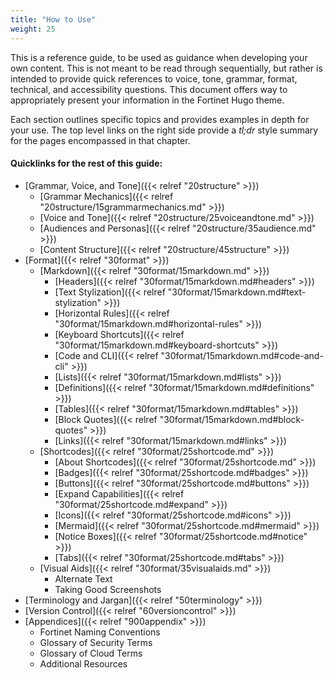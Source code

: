 ```yaml
---
title: "How to Use"
weight: 25
---
```


This is a reference guide, to be used as guidance when developing your own content. This is not meant to be read through sequentially, but rather is intended to provide quick references to voice, tone, grammar, format, technical, and accessibility questions. This document offers way to appropriately present your information in the Fortinet Hugo theme.

Each section outlines specific topics and provides examples in depth for your use. The top level links on the right side provide a _tl;dr_ style summary for the pages encompassed in that chapter.

#### Quicklinks for the rest of this guide:

- [Grammar, Voice, and Tone]({{< relref "20structure" >}})
  - [Grammar Mechanics]({{< relref "20structure/15grammarmechanics.md" >}})
  - [Voice and Tone]({{< relref "20structure/25voiceandtone.md" >}})
  - [Audiences and Personas]({{< relref "20structure/35audience.md" >}})
  - [Content Structure]({{< relref "20structure/45structure" >}})
- [Format]({{< relref "30format" >}})
  - [Markdown]({{< relref "30format/15markdown.md" >}})
    - [Headers]({{< relref "30format/15markdown.md#headers" >}})
    - [Text Stylization]({{< relref "30format/15markdown.md#text-stylization" >}})
    - [Horizontal Rules]({{< relref "30format/15markdown.md#horizontal-rules" >}})
    - [Keyboard Shortcuts]({{< relref "30format/15markdown.md#keyboard-shortcuts" >}})
    - [Code and CLI]({{< relref "30format/15markdown.md#code-and-cli" >}})
    - [Lists]({{< relref "30format/15markdown.md#lists" >}})
    - [Definitions]({{< relref "30format/15markdown.md#definitions" >}})
    - [Tables]({{< relref "30format/15markdown.md#tables" >}})
    - [Block Quotes]({{< relref "30format/15markdown.md#block-quotes" >}})
    - [Links]({{< relref "30format/15markdown.md#links" >}})
  - [Shortcodes]({{< relref "30format/25shortcode.md" >}})
    - [About Shortcodes]({{< relref "30format/25shortcode.md" >}})
    - [Badges]({{< relref "30format/25shortcode.md#badges" >}})
    - [Buttons]({{< relref "30format/25shortcode.md#buttons" >}})
    - [Expand Capabilities]({{< relref "30format/25shortcode.md#expand" >}})
    - [Icons]({{< relref "30format/25shortcode.md#icons" >}})
    - [Mermaid]({{< relref "30format/25shortcode.md#mermaid" >}})
    - [Notice Boxes]({{< relref "30format/25shortcode.md#notice" >}})
    - [Tabs]({{< relref "30format/25shortcode.md#tabs" >}})
  - [Visual Aids]({{< relref "30format/35visualaids.md" >}})
    - Alternate Text
    - Taking Good Screenshots
- [Terminology and Jargan]({{< relref "50terminology" >}})
- [Version Control]({{< relref "60versioncontrol" >}})
- [Appendices]({{< relref "900appendix" >}})
  - Fortinet Naming Conventions
  - Glossary of Security Terms
  - Glossary of Cloud Terms
  - Additional Resources
  